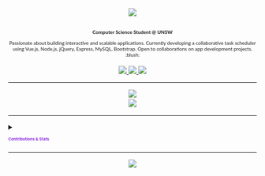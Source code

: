 <h1 align="center">
    <img src="https://readme-typing-svg.herokuapp.com/?font=Press+Start+2P&size=25&color=8A2BE2&center=true&vCenter=true&width=600&height=80&duration=4000&lines=Hi+There+👋;I+am+Peter!" />
</h1>

<h3 align="center" style="font-size: 10px; font-family: 'Lato', sans-serif;">
    Computer Science Student @ UNSW
</h3>

<div align="center" style="font-size: 10px; font-family: 'Lato', sans-serif; max-width: 600px; text-align: center;">
 Passionate about building interactive and scalable applications.  
 Currently developing a collaborative task scheduler using Vue.js, Node.js, jQuery, Express, MySQL, Bootstrap.  
 Open to collaborations on app development projects. :blush:
</div>

<br/>

<div align="center"> 
  <a href="mailto:petersu881@gmail.com">
    <img src="https://img.shields.io/badge/Gmail-8A2BE2?style=for-the-badge&logo=gmail&logoColor=white" />
  </a>
  <a href="https://linkedin.com/in/petersu1" target="_blank">
    <img src="https://img.shields.io/badge/LinkedIn-8A2BE2?style=for-the-badge&logo=linkedin&logoColor=white" target="_blank" />
  </a>
  <a href="https://petxr.github.io" target="_blank">
     <img src="https://img.shields.io/badge/Portfolio-8A2BE2?style=for-the-badge&logo=todoist&logoColor=white" target="_blank" /> 
  </a>
</div>

 <hr/>

<div align="center">
    <img src="https://skillicons.dev/icons?i=java,c,cs,cpp,python,javascript,html,css,sql" />
    <br>
    <img src="https://skillicons.dev/icons?i=react,tailwind,nodejs,git,express,rest" />
</div>

<hr/>

<details>
  <summary><h3 style="font-size: 8px; color: #8A2BE2;">Contributions & Stats</h3></summary>
  
  <div align="center">
    <img alt="snake eating my contributions" src="https://raw.githubusercontent.com/petxr/petxr/output/github-contribution-grid-snake.svg" />
  </div>
  <hr/>
  <div align=center>
    <img width=390 src="https://github-readme-stats.vercel.app/api?username=petxr&count_private=true&show_icons=true&theme=tokyonight&border_radius=10&icon_color=8A2BE2&title_color=8A2BE2" alt="readme stats" />
    <br/>
    <img width=325 align="center" src="https://github-readme-stats.vercel.app/api/top-langs/?username=petxr&hide=HTML&langs_count=8&layout=compact&theme=tokyonight&border_radius=10&title_color=8A2BE2&icon_color=8A2BE2" alt="top langs" />
  </div>

</details>

<hr/>

<div align="center">
    <img src="https://visitor-badge.laobi.icu/badge?page_id=petxr.petxr&color=8A2BE2" />
</div>
